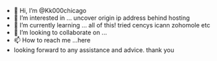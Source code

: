 - 👋 Hi, I’m @Kk000chicago
- 👀 I’m interested in ... uncover origin ip address behind hosting
- 🌱 I’m currently learning ... all of this! tried cencys icann zohomole etc
- 💞️ I’m looking to collaborate on ...
- 📫 How to reach me ...here
- looking forward to any assistance and advice. thank you

<!---
Kk000chicago/Kk000chicago is a ✨ special ✨ repository because its `README.md` (this file) appears on your GitHub profile.
You can click the Preview link to take a look at your changes.
--->
